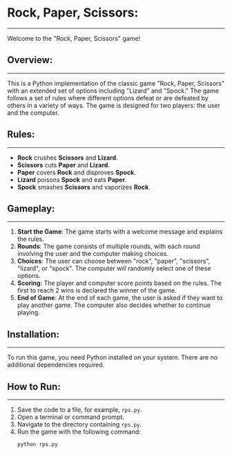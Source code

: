 # Rock, Paper, Scissors:
--------------------------------------------

Welcome to the "Rock, Paper, Scissors" game!

## Overview:
------------

This is a Python implementation of the classic game "Rock, Paper, Scissors" with an extended set of options including "Lizard" and "Spock." The game follows a set of rules where different options defeat or are defeated by others in a variety of ways. The game is designed for two players: the user and the computer.

## Rules:
---------
- **Rock** crushes **Scissors** and **Lizard**.
- **Scissors** cuts **Paper** and **Lizard**.
- **Paper** covers **Rock** and disproves **Spock**.
- **Lizard** poisons **Spock** and eats **Paper**.
- **Spock** smashes **Scissors** and vaporizes **Rock**.

## Gameplay:
------------
1. **Start the Game**: The game starts with a welcome message and explains the rules.
2. **Rounds**: The game consists of multiple rounds, with each round involving the user and the computer making choices.
3. **Choices**: The user can choose between "rock", "paper", "scissors", "lizard", or "spock". The computer will randomly select one of these options.
4. **Scoring**: The player and computer score points based on the rules. The first to reach 2 wins is declared the winner of the game.
5. **End of Game**: At the end of each game, the user is asked if they want to play another game. The computer also decides whether to continue playing.

## Installation:
----------------
To run this game, you need Python installed on your system. There are no additional dependencies required.

## How to Run:
--------------
1. Save the code to a file, for example, `rps.py`.
2. Open a terminal or command prompt.
3. Navigate to the directory containing `rps.py`.
4. Run the game with the following command:
   ```
   python rps.py
   ```
